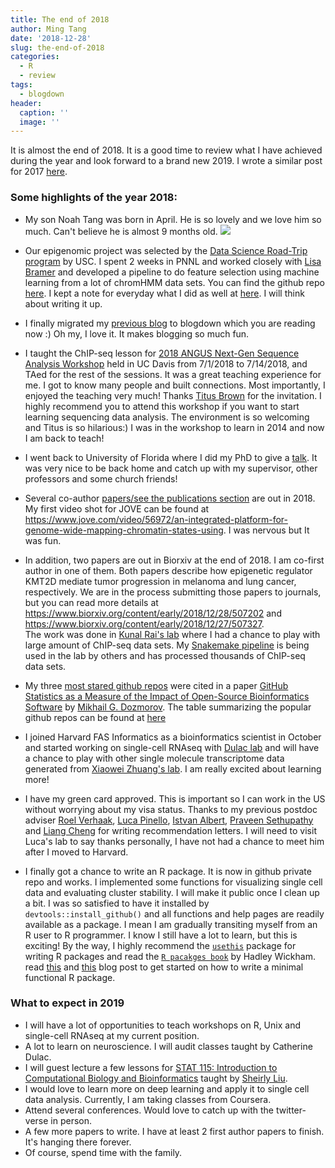 ```yaml
---
title: The end of 2018
author: Ming Tang
date: '2018-12-28'
slug: the-end-of-2018
categories:
  - R
  - review
tags:
  - blogdown
header:
  caption: ''
  image: ''
---
```


It is almost the end of 2018. It is a good time to review what I have achieved during the year
and look forward to a brand new 2019. I wrote a similar post for 2017 [here](http://crazyhottommy.blogspot.com/2017/12/).

### Some highlights of the year 2018:

* My son Noah Tang was born in April. He is so lovely and we love him so much. Can't believe he is 
almost 9 months old.
![](/img/noah.jpg)
* Our epigenomic project was selected by the [Data Science Road-Trip program](https://bigdatau.ini.usc.edu/roadtrip) by USC. I spent 2 weeks in PNNL and worked closely with [Lisa Bramer](https://www.pnnl.gov/science/staff/staff_info.asp?staff_num=8785) and developed a pipeline to do feature selection using machine learning from a lot of chromHMM data sets. You can find the github repo [here](https://github.com/crazyhottommy/pyflow-chromForest/tree/vsurf_merge). I kept a note for everyday what I did as well at [here](https://github.com/crazyhottommy/Epigenome_RoadTrip). I will think about writing it up.

* I finally migrated my [previous blog](http://crazyhottommy.blogspot.com/) to blogdown which you are reading now :) Oh my, I love it. It makes blogging so much fun.

* I taught the ChIP-seq lesson for [2018 ANGUS Next-Gen Sequence Analysis Workshop](https://divingintogeneticsandgenomics.rbind.io/talk/2018-dibsi-course/) held in UC Davis from 7/1/2018 to 7/14/2018, and TAed for the rest of the sessions. It was a great teaching experience for me. I got to know many people and built connections. Most importantly, I enjoyed the teaching very much! Thanks [Titus Brown](https://biology.ucdavis.edu/people/c-titus-brown) for the invitation. I highly recommend you to attend this workshop if you want to start learning sequencing data analysis. The environment is so welcoming and Titus is so hilarious:) I was in the workshop to learn in 2014 and now I am back to teach! 

* I went back to University of Florida where I did my PhD to give a [talk](https://divingintogeneticsandgenomics.rbind.io/talk/2018-uf-talk/). It was very nice to be back home and catch up with my supervisor, other professors and some church friends! 

* Several co-author [papers/see the publications section](https://divingintogeneticsandgenomics.rbind.io/) are out in 2018. My first video shot for JOVE can be found at https://www.jove.com/video/56972/an-integrated-platform-for-genome-wide-mapping-chromatin-states-using. I was nervous but It was fun.

* In addition, two papers are out in Biorxiv at the end of 2018. I am co-first author in one of them. Both papers describe how epigenetic regulator KMT2D mediate tumor progression in melanoma and lung cancer, respectively. We are in the process submitting those papers to journals, but you can read more details at https://www.biorxiv.org/content/early/2018/12/28/507202 and https://www.biorxiv.org/content/early/2018/12/27/507327.  
The work was done in [Kunal Rai's lab](http://railab.org/people.html) where I had a chance to play with large amount of ChIP-seq data sets. My [Snakemake pipeline](https://divingintogeneticsandgenomics.rbind.io/project/snakemake-pipelines/) is being used in the lab by others and has processed thousands of ChIP-seq data sets.

* My three [most stared github repos](https://github.com/crazyhottommy) were cited in a paper [GitHub Statistics as a Measure of the Impact of Open-Source Bioinformatics Software](https://www.frontiersin.org/articles/10.3389/fbioe.2018.00198/full) by [Mikhail G. Dozmorov](https://medschool.vcu.edu/expertise/detail.html?id=mdozmorov). The table summarizing the popular github repos can be found at [here](https://github.com/mdozmorov/bioinformatics-impact/blob/master/tables/table_1.md)

* I joined Harvard FAS Informatics as a bioinformatics scientist in October and started working on single-cell RNAseq with [Dulac lab](https://www.dulaclab.com/) and will have a chance to play with other single molecule transcriptome data generated from [Xiaowei Zhuang's lab](http://zhuang.harvard.edu/). I am really excited about learning more!

* I have my green card approved. This is important so I can work in the US without worrying about my visa status. Thanks to my previous postdoc adviser [Roel Verhaak](https://www.jax.org/research-and-faculty/faculty/roel-verhaak), [Luca Pinello](http://pinellolab.org/), [Istvan Albert](https://www.ialbert.me/),  [Praveen Sethupathy](https://blogs.cornell.edu/sethupathylab/) and [Liang Cheng](https://medicine.iu.edu/faculty/14584/cheng-liang/) for writing recommendation letters. I will need to visit Luca's lab to say thanks personally, I have not had a chance to meet him after I moved to Harvard.

* I finally got a chance to write an R package. It is now in github private repo and works. I implemented some functions for visualizing single cell data and evaluating cluster stability. I will make it public once I clean up a bit. I was so satisfied to have it installed by `devtools::install_github()` and all functions and help pages are readily available as a package. I mean I am gradually transiting myself from an R user to R programmer. I know I still have a lot to learn, but this is exciting! By the way, I highly recommend the [`usethis`](https://github.com/r-lib/usethis) package for writing R packages and read the [`R pacakges book`](http://r-pkgs.had.co.nz/) by Hadley Wickham. read [this](https://blog.methodsconsultants.com/posts/developing-r-packages-using-gitlab-ci-part-i/) and [this](https://www.hvitfeldt.me/blog/usethis-workflow-for-package-development/) blog post to get started on how to write a minimal functional R package.

### What to expect in 2019

* I will have a lot of opportunities to teach workshops on R, Unix and single-cell RNAseq at my current position.
* A lot to learn on neuroscience. I will audit classes taught by Catherine Dulac.
* I will guest lecture a few lessons for [STAT 115: Introduction to Computational Biology and Bioinformatics](https://canvas.harvard.edu/courses/39391) taught by [Sheirly Liu](http://liulab.dfci.harvard.edu/).
* I would love to learn more on deep learning and apply it to single cell data analysis. Currently, I am taking classes from Coursera.
* Attend several conferences. Would love to catch up with the twitter-verse in person.
* A few more papers to write. I have at least 2 first author papers to finish. It's hanging there forever.
* Of course, spend time with the family.


